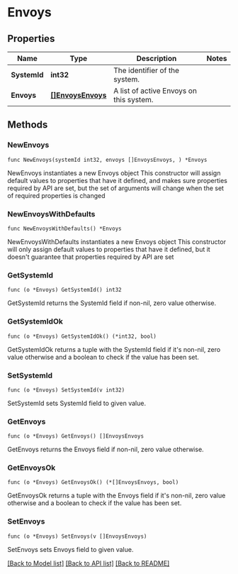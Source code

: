 # Envoys

## Properties

Name | Type | Description | Notes
------------ | ------------- | ------------- | -------------
**SystemId** | **int32** | The identifier of the system. | 
**Envoys** | [**[]EnvoysEnvoys**](EnvoysEnvoys.md) | A list of active Envoys on this system. | 

## Methods

### NewEnvoys

`func NewEnvoys(systemId int32, envoys []EnvoysEnvoys, ) *Envoys`

NewEnvoys instantiates a new Envoys object
This constructor will assign default values to properties that have it defined,
and makes sure properties required by API are set, but the set of arguments
will change when the set of required properties is changed

### NewEnvoysWithDefaults

`func NewEnvoysWithDefaults() *Envoys`

NewEnvoysWithDefaults instantiates a new Envoys object
This constructor will only assign default values to properties that have it defined,
but it doesn't guarantee that properties required by API are set

### GetSystemId

`func (o *Envoys) GetSystemId() int32`

GetSystemId returns the SystemId field if non-nil, zero value otherwise.

### GetSystemIdOk

`func (o *Envoys) GetSystemIdOk() (*int32, bool)`

GetSystemIdOk returns a tuple with the SystemId field if it's non-nil, zero value otherwise
and a boolean to check if the value has been set.

### SetSystemId

`func (o *Envoys) SetSystemId(v int32)`

SetSystemId sets SystemId field to given value.


### GetEnvoys

`func (o *Envoys) GetEnvoys() []EnvoysEnvoys`

GetEnvoys returns the Envoys field if non-nil, zero value otherwise.

### GetEnvoysOk

`func (o *Envoys) GetEnvoysOk() (*[]EnvoysEnvoys, bool)`

GetEnvoysOk returns a tuple with the Envoys field if it's non-nil, zero value otherwise
and a boolean to check if the value has been set.

### SetEnvoys

`func (o *Envoys) SetEnvoys(v []EnvoysEnvoys)`

SetEnvoys sets Envoys field to given value.



[[Back to Model list]](../README.md#documentation-for-models) [[Back to API list]](../README.md#documentation-for-api-endpoints) [[Back to README]](../README.md)


